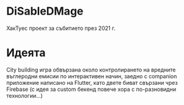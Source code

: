 # DiSableDMage
ХакТуес проект за събитието през 2021 г.

# Идеята
City building игра обвързана около контролирането на вредните въглеродни емисии по интерактивен начин, заедно с companion приложение написано на Flutter, като двете биват свързани чрез Firebase (с идея за custom бекенд повече хора с по-разновидни технологии...)
